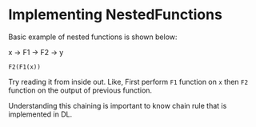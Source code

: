 # Implementing NestedFunctions 

Basic example of nested functions is shown below:

x -> F1 -> F2 -> y

```
F2(F1(x))
```

Try reading it from inside out. Like, First perform `F1` function on `x` then `F2` function on the output of previous function.

Understanding this chaining is important to know chain rule that is implemented in DL. 